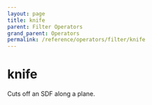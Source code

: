 ```yaml
---
layout: page
title: knife
parent: Filter Operators
grand_parent: Operators
permalink: /reference/operators/filter/knife
---
```


# knife



Cuts off an SDF along a plane.
